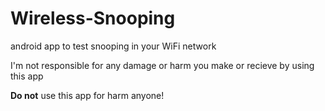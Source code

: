 Wireless-Snooping
=================

android app to test snooping in your WiFi network

I'm not responsible for any damage or harm you make or recieve by using this app


**Do not** use this app for harm anyone!

